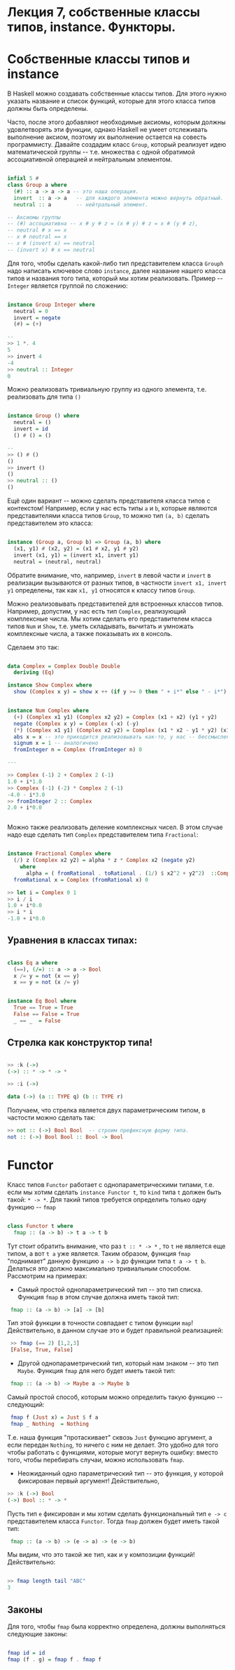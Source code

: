 # Лекция 7, собственные классы типов, instance. Функторы.

# Собственные классы типов и instance

В Haskell можно создавать собственные классы типов. Для этого нужно указать название и список функций, которые для этого класса типов должны быть определены. 

Часто, после этого добавляют необходимые аксиомы, которым должны удовлетворять эти функции, однако Haskell не умеет отслеживать выполнение аксиом, поэтому их выполнение остается на совесть программисту. Давайте создадим класс `Group`, который реализует идею математической группы -- т.е. множества с одной обратимой ассоциативной операцией и нейтральным элементом. 

```Haskell

infixl 5 #
class Group a where
  (#) :: a -> a -> a -- это наша операция.
  invert  :: a -> a   -- для каждого элемента можно вернуть обратный.
  neutral :: a        -- нейтральный элемент.

-- Аксиомы группы
-- (#) ассоциативна -- x # y # z = (x # y) # z = x # (y # z),
-- neutral # x == x
-- x # neutral == x
-- x # (invert x) == neutral
-- (invert x) # x == neutral

```

Для того, чтобы сделать какой-либо тип представителем класса `Grouph` надо написать ключевое слово `instance`, далее название нашего класса типов и названия того типа, который мы хотим реализовать. Пример -- `Integer` является группой по сложению:

```Haskell

instance Group Integer where
  neutral = 0
  invert = negate
  (#) = (+)

--
>> 1 *. 4
5
>> invert 4
-4
>> neutral :: Integer
0

```

Можно реализовать тривиальную группу из одного элемента, т.е. реализовать для типа `()`

```Haskell

instance Group () where
  neutral = ()
  invert = id
  () # () = ()

--
>> () # ()
()
>> invert ()
()
>> neutral :: ()
()

```

Ещё один вариант -- можно сделать представителя класса типов с контекстом! Например, если у нас есть типы `a` и `b`, которые являются представителями класса типов `Group`, то можно тип `(a, b)` сделать представителем это класса:

```Haskell

instance (Group a, Group b) => Group (a, b) where
  (x1, y1) # (x2, y2) = (x1 # x2, y1 # y2)
  invert (x1, y1) = (invert x1, invert y1)
  neutral = (neutral, neutral)

```

Обратите внимание, что, например, `invert` в левой части и `invert` в реализации вызываются от разных типов, в частности `invert x1, invert y1` определены, так как `x1, y1` относятся к классу типов `Group`.

Можно реализовывать представителей для встроенных классов типов. Например, допустим, у нас есть тип `Complex`, реализующий комплексные числа. Мы хотим сделать его представителем класса типов `Num` и `Show`, т.е. уметь складывать, вычитать и умножать комплексные числа, а также показывать их в консоль.

Сделаем это так:


```Haskell

data Complex = Complex Double Double
  deriving (Eq)

instance Show Complex where
  show (Complex x y) = show x ++ (if y >= 0 then " + i*" else " - i*") ++ show (abs y) -- реализация красивого Show для комплексных чисел.


instance Num Complex where
  (+) (Complex x1 y1) (Complex x2 y2) = Complex (x1 + x2) (y1 + y2)
  negate (Complex x y) = Complex (-x) (-y)
  (*) (Complex x1 y1) (Complex x2 y2) = Complex (x1 * x2 - y1 * y2) (x1 * y2 + x2* y1 ) 
  abs x = x -- это приходится реализовывать как-то, у нас -- бессмысленно.
  signum x = 1 -- аналогичено
  fromInteger n = Complex (fromInteger n) 0 

---

>> Complex (-1) 2 + Complex 2 (-1)
1.0 + i*1.0
>> Complex (-1) (-2) * Complex 2 (-1)
-4.0 - i*3.0
>> fromInteger 2 :: Complex 
2.0 + i*0.0



```

Можно также реализовать деление комплексных чисел. В этом случае надо еще сделать тип `Complex` представителем типа `Fractional`:

```Haskell

instance Fractional Complex where
  (/) z (Complex x2 y2) = alpha * z * Complex x2 (negate y2)
    where
      alpha = ( fromRational . toRational . (1/) $ x2^2 + y2^2)  ::Complex
  fromRational x = Complex (fromRational x) 0 

>> let i = Complex 0 1
>> i / i
1.0 + i*0.0
>> i * i
-1.0 + i*0.0

```

## Уравнения в классах типах: 

```Haskell

class Eq a where
  (==), (/=) :: a -> a -> Bool
  x /= y = not (x == y)
  x == y = not (x /= y) 


instance Eq Bool where
  True == True = True
  False == False = True
  _ == _  = False


```

## Стрелка как конструктор типа!

```Haskell

>> :k (->)
(->) :: * -> * -> *

>> :i (->)

data (->) (a :: TYPE q) (b :: TYPE r)
```

Получаем, что стрелка является двух параметрическим типом, в частости можно сделать так:

```Haskell
>> not :: (->) Bool Bool  -- строим префиксную форму типа.
not :: (->) Bool Bool :: Bool -> Bool
```

# Functor

Класс типов `Functor` работает с однопараметрическими типами, т.е. если мы хотим сделать `instance Functor t`, то `kind` типа `t` должен быть такой: `* -> *`.
Для такий типов требуется определить только одну функцию -- `fmap`

```Haskell

class Functor t where
  fmap :: (a -> b) -> t a -> t b

```

Тут стоит обратить внимание, что раз `t :: * -> *` , то `t` не является еще типом, а вот `t a` уже является. Таким образом, функция `fmap` "поднимает" данную функцию `a -> b` до функции типа `t a -> t b`. Делаться это должно максимально тривиальным способом. Рассмотрим на примерах:

* Самый простой однопараметрический тип -- это тип списка. Функция `fmap` в этом случае должна иметь такой тип:

```Haskell
 fmap :: (a -> b) -> [a] -> [b]
```

Тип этой функции в точности совпадает с типом функции `map`! Действительно, в данном случае это и будет правильной реализацией:

```Haskell
 >> fmap (== 2) [1,2,3]
 [False, True, False]
```

* Другой однопараметрический тип, который нам знаком -- это тип `Maybe`. Функция `fmap` для него будет иметь такой тип:

```Haskell
 fmap :: (a -> b) -> Maybe a -> Maybe b
```

Самый простой способ, которым можно определить такую функцию -- следующий:

```Haskell
 fmap f (Just x) = Just $ f a
 fmap _ Nothing  = Nothing
```

Т.е. наша функция "протаскивает" сквозь `Just` функцию аргумент, а если передан `Nothing`, то ничего с ним не делает. Это удобно для того чтобы работать с функциями, которые могут вернуть ошибку: вместо того, чтобы перебирать случаи, можно использовать `fmap`.

* Неожиданный одно параметрический тип -- это функция, у которой фиксирован первый аргумент! Действительно,

```Haskell
>> :k (->) Bool
(->) Bool :: * -> *

```
Пусть тип `e` фиксирован и мы хотим сделать функциональный тип `e -> c` представителем класса `Functor`. Тогда `fmap` должен будет иметь такой тип:

```Haskell
 fmap :: (a -> b) -> (e -> a) -> (e -> b)
```

Мы видим, что это такой же тип, как и у композиции функций! Действительно:

```Haskell

>> fmap length tail "ABC"
3

```
## Законы

Для того, чтобы `fmap` была корректно определена, должны выполняться следующие законы:

```Haskell

fmap id = id
fmap (f . g) = fmap f . fmap f

```
